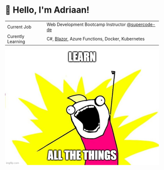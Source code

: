 # :wave: Hello, I'm Adriaan!
| | |
|-|-|
|Current Job       |  Web Development Bootcamp Instructor [@supercode-de](https://github.com/orgs/supercode-de)|
|Curently Learning | C#, [Blazor](https://blazor.net), Azure Functions, Docker, Kubernetes                     |

![Learn All the Things](https://github.com/avanderbergh/avanderbergh/blob/master/47qtes.jpg?raw=true)
